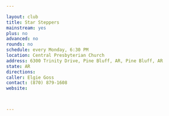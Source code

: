 ```yaml
---

layout: club
title: Star Steppers
mainstream: yes
plus: no
advanced: no
rounds: no
schedule: every Monday, 6:30 PM
location: Central Presbyterian Church
address: 6300 Trinity Drive, Pine Bluff, AR, Pine Bluff, AR
state: AR
directions: 
caller: Elgie Goss
contact: (870) 879-1608
website: 



---
```


